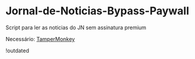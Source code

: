# Jornal-de-Noticias-Bypass-Paywall
Script para ler as noticias do JN sem assinatura premium

Necessário:
[TamperMonkey](https://www.tampermonkey.net/)

!outdated
